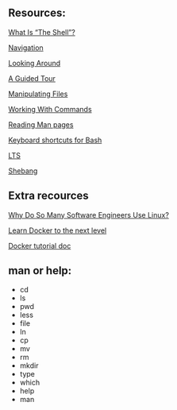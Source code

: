 ## Resources:

[What Is “The Shell”?](https://linuxcommand.org/lc3_lts0010.php)

[Navigation](https://linuxcommand.org/lc3_lts0020.php)

[Looking Around](https://linuxcommand.org/lc3_lts0030.php)

[A Guided Tour](https://linuxcommand.org/lc3_lts0040.php)

[Manipulating Files](https://linuxcommand.org/lc3_lts0050.php)

[Working With Commands](https://linuxcommand.org/lc3_lts0060.php)

[Reading Man pages](https://linuxcommand.org/lc3_man_pages/man1.html)

[Keyboard shortcuts for Bash](https://www.howtogeek.com/181/keyboard-shortcuts-for-bash-command-shell-for-ubuntu-debian-suse-redhat-linux-etc/)

[LTS](https://wiki.ubuntu.com/LTS)

[Shebang](https://en.wikipedia.org/wiki/Shebang_%28Unix%29)

## Extra recources

[Why Do So Many Software Engineers Use Linux?](https://www.youtube.com/watch?v=otDOHt_Jges)

[Learn Docker to the next level](https://www.simplilearn.com/tutorials/docker-tutorial/getting-started-with-docker)

[Docker tutorial doc](https://docker-curriculum.com/)

## man or help:

* cd
* ls
* pwd
* less
* file
* ln
* cp
* mv
* rm
* mkdir
* type
* which
* help
* man
